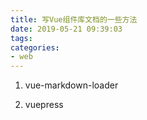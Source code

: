 ```yaml
---
title: 写Vue组件库文档的一些方法
date: 2019-05-21 09:39:03
tags:
categories: 
- web
---
```


1. vue-markdown-loader

2. vuepress